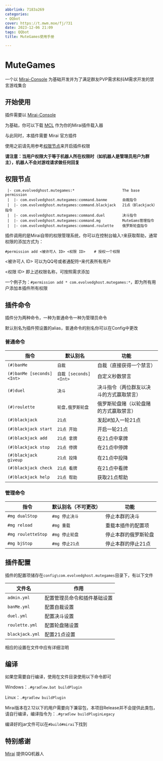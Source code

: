 ```yaml
---
abbrlink: 7183a269
categories:
- QQbot
cover: https://t.mwm.moe/fj/?31
date: 2023-12-06 21:09
tags: QQbot
title: MuteGames使用手册

---
```


# MuteGames

一个以 [Mirai-Console](https://github.com/mamoe/mirai) 为基础开发并为了满足群友PVP需求和抖M需求开发的禁言游戏集合

## 开始使用

插件需要以 [Mirai-Console](https://github.com/mamoe/mirai)

为基础，你可以下载 [MCL](https://github.com/iTXTech/mirai-console-loader/releases) 作为你的Mirai插件载入器

与此同时，本插件需要 Mirai 官方插件 

使用之前请先用参考[权限节点](#权限节点)来开启插件权限

**请注意：当用户权限大于等于机器人所在权限时（如机器人是管理员用户为群主），机器人不会对游戏请求做任何回复**

## 权限节点

```
 |- com.evolvedghost.mutegames:*                      The base permission
 |  |- com.evolvedghost.mutegames:command.banme       自裁指令
 |  |- com.evolvedghost.mutegames:command.blackjack   21点（Blackjack）指令
 |  |- com.evolvedghost.mutegames:command.duel        决斗指令
 |  |- com.evolvedghost.mutegames:command.mg          MuteGams管理指令
 |  |- com.evolvedghost.mutegames:command.roulette    俄罗斯轮盘指令
```

插件调用的是Mirai自带的权限管理系统，你可以在控制台输入`?`来获取帮助，通常权限的添加方式为：

```
#permission add <被许可人 ID> <权限 ID>    # 授权一个权限
```

<被许可人 ID> 可以为QQ号或者通配符`*`来代表所有用户

<权限 ID> 即上述权限名称，可按照需求添加

一个例子为：`#permission add * com.evolvedghost.mutegames:*`，即为所有用户添加本插件所有权限

## 插件命令

插件分为两种命令，一种为普通命令一种为管理员命令

默认别名为插件预设置的alias，普通命令的别名你可以在Config中更改

### 普通命令

| 指令                      | 默认别名              | 功能                                     |
| ------------------------- | --------------------- | ---------------------------------------- |
| `(#)banMe`                | `自裁`                | 自裁（直接获得一个禁言）                 |
| `(#)banMe [seconds]<Int>` | `自裁 [seconds]<Int>` | 自定义秒数禁言                           |
| `(#)duel`                 | `决斗`                | 决斗指令（两位群友以决斗的方式赢取禁言） |
| `(#)roulette`             | `轮盘,俄罗斯轮盘`     | 俄罗斯轮盘赌（以轮盘赌的方式赢取禁言）   |
| `(#)blackjack`            | `21点`                | 发起#加入一轮21点                        |
| `(#)blackjack start`      | `21点 开始`           | 开启一轮21点                             |
| `(#)blackjack add`        | `21点 拿牌`           | 在21点中拿牌                             |
| `(#)blackjack stop`       | `21点 停牌`           | 在21点中停牌                             |
| `(#)blackjack giveup`     | `21点 投降`           | 在21点中投降                             |
| `(#)blackjack check`      | `21点 看牌`           | 在21点中看牌                             |
| `(#)blackjack help`       | `21点 帮助`           | 获取21点帮助                             |

### 管理命令

| 指令               | 默认别名（不可更改） | 功能                 |
| ------------------ | -------------------- | -------------------- |
| `#mg dualStop`     | `#mg 停止决斗`       | 停止本群的决斗       |
| `#mg reload`       | `#mg 重载`           | 重载本插件的配置项   |
| `#mg rouletteStop` | `#mg 停止轮盘`       | 停止本群的俄罗斯轮盘 |
| `#mg bjStop`       | `#mg 停止21点`       | 停止本群的停止21点   |

## 插件配置

插件的配置项储存在`config\com.evolvedghost.mutegames`目录下，有以下文件

| 文件名          | 作用                         |
| --------------- | ---------------------------- |
| `admin.yml`     | 配置管理员命令和插件基础设置 |
| `banMe.yml`     | 配置自裁设置                 |
| `duel.yml`      | 配置决斗设置                 |
| `roulette.yml`  | 配置轮盘赌设置               |
| `blackjack.yml` | 配置21点设置                 |

相应的设置在文件中应有详细注明

## 编译

如果您需要自行编译，使用在文件目录使用以下命令即可

Windows：`.#gradlew.bat buildPlugin`

Linux：`.#gradlew buildPlugin`

Mirai版本在2.12以下的用户需要向下兼容包，本项目Release并不会提供此类包，请自行编译，编译指令为：`.#gradlew buildPluginLegacy`

编译好的jar文件可以在`#build#mirai`下找到

## 特别感谢

[Mirai](https://github.com/mamoe/mirai) 提供QQ机器人